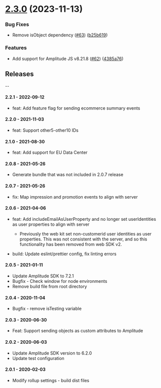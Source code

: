 # [2.3.0](https://github.com/mparticle-integrations/mparticle-javascript-integration-amplitude/compare/v2.2.1...v2.3.0) (2023-11-13)


### Bug Fixes

* Remove isObject dependency ([#63](https://github.com/mparticle-integrations/mparticle-javascript-integration-amplitude/issues/63)) ([b25b619](https://github.com/mparticle-integrations/mparticle-javascript-integration-amplitude/commit/b25b619f6af232427db68d0dc0173e3ddc396975))


### Features

* Add support for Amplitude JS v8.21.8 ([#62](https://github.com/mparticle-integrations/mparticle-javascript-integration-amplitude/issues/62)) ([4385a76](https://github.com/mparticle-integrations/mparticle-javascript-integration-amplitude/commit/4385a761ff2c43477ac4038ff1a8588659f36329))

## Releases

--
#### 2.2.1 - 2022-09-12

-   feat: Add feature flag for sending ecommerce summary events
#### 2.2.0 - 2021-11-03

-   feat: Support other5-other10 IDs

#### 2.1.0 - 2021-08-30

-   feat: Add support for EU Data Center

#### 2.0.8 - 2021-05-26

-   Generate bundle that was not included in 2.0.7 release 

#### 2.0.7 - 2021-05-26

-   fix: Map impression and promotion events to align with server

#### 2.0.6 - 2021-04-06

-   feat: Add includeEmailAsUserProperty and no longer set userIdentities as user properties to align with server

    -   Previously the web kit set non-customerid user identities as user properties. This was not consistent with the server, and so this functionality has been removed from web SDK v2.

-   build: Update eslint/prettier config, fix linting errors

#### 2.0.5 - 2021-01-11

-   Update Amplitude SDK to 7.2.1
-   Bugfix - Check window for node environments
-   Remove build file from root directory

#### 2.0.4 - 2020-11-04

-   Bugfix - remove isTesting variable

#### 2.0.3 - 2020-06-30

-   Feat: Support sending objects as custom attributes to Amplitude

#### 2.0.2 - 2020-06-03

-   Update Amplitude SDK version to 6.2.0
-   Update test configuration

#### 2.0.1 - 2020-02-03

-   Modify rollup settings - build dist files

